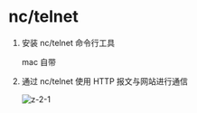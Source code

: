 # nc/telnet

1. 安装 nc/telnet 命令行工具

   mac 自带

2. 通过 nc/telnet 使用 HTTP 报文与网站进行通信

   ![z-2-1](/img/http/1/z-2-1.jpg)
